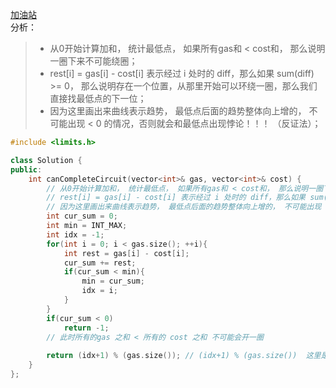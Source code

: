 [加油站](https://leetcode-cn.com/problems/gas-station/)  
分析：  
> * 从0开始计算加和， 统计最低点， 如果所有gas和 < cost和， 那么说明一圈下来不可能绕圈；  
> * rest[i] = gas[i] - cost[i] 表示经过 i 处时的 diff，那么如果 sum(diff) >= 0， 那么说明存在一个位置，从那里开始可以环绕一圈，那么我们直接找最低点的下一位；  
> * 因为这里画出来曲线表示趋势， 最低点后面的趋势整体向上增的， 不可能出现 < 0 的情况，否则就会和最低点出现悖论！！！ （反证法）；  
```C++
#include <limits.h>

class Solution {
public:
    int canCompleteCircuit(vector<int>& gas, vector<int>& cost) {
        // 从0开始计算加和， 统计最低点， 如果所有gas和 < cost和， 那么说明一圈下来不可能绕圈
        // rest[i] = gas[i] - cost[i] 表示经过 i 处时的 diff，那么如果 sum(diff) >= 0， 那么说明存在一个位置，从那里开始可以环绕一圈，那么我们直接找最低点的下一位，
        // 因为这里画出来曲线表示趋势， 最低点后面的趋势整体向上增的， 不可能出现 < 0 的情况，否则就会和最低点出现悖论！！！ （反证法）
        int cur_sum = 0;
        int min = INT_MAX;
        int idx = -1;
        for(int i = 0; i < gas.size(); ++i){
            int rest = gas[i] - cost[i];
            cur_sum += rest;
            if(cur_sum < min){
                min = cur_sum;
                idx = i;
            }
        }
        if(cur_sum < 0)
            return -1; 
        // 此时所有的gas 之和 < 所有的 cost 之和 不可能会开一圈
        
        return (idx+1) % (gas.size()); // (idx+1) % (gas.size())  这里是循环，因为要从最低点下一位开始， 下一位有可能是循环到前面去， 但是如果循环到 0 处 那么
    }
};
```
